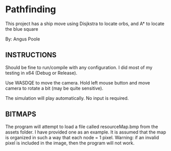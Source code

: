 # Pathfinding
This project has a ship move using Disjkstra to locate orbs, and A* to locate the blue square

By: Angus Poole


## INSTRUCTIONS

Should be fine to run/compile with any configuration. I did most of my testing in x64 (Debug or Release).

Use WASDQE to move the camera. Hold left mouse button and move camera to rotate a bit (may be quite sensitive).

The simulation will play automatically. No input is required.

## BITMAPS

The program will attempt to load a file called resourceMap.bmp from the assets folder. I have provided one as an example. It is assumed that the map is organized in such a way that each node = 1 pixel. Warning: if an invalid pixel is included in the image, then the program will not work.